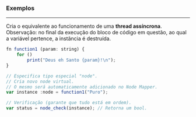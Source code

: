 ### <b>Exemplos</b>

****

Cria o equivalente ao funcionamento de uma <b>thread assíncrona</b>. Observação: no final da execução do bloco de código em questão, ao qual a variável pertence, a instância é destruída.

```js
fn function1 (param: string) {
    for ()
        print("Deus eh Santo {param}!\n");
}

// Especifica tipo especial "node".
// Cria novo node virtual.
// O mesmo será automaticamente adicionado no Node Mapper.
var instance :node = function1("Puro");

// Verificação (garante que tudo está em ordem).
var status = node_check(instance); // Retorna um bool.
```

